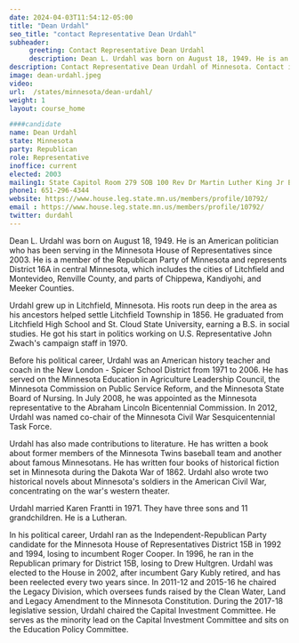 ```yaml
---
date: 2024-04-03T11:54:12-05:00
title: "Dean Urdahl"
seo_title: "contact Representative Dean Urdahl"
subheader:
     greeting: Contact Representative Dean Urdahl
     description: Dean L. Urdahl was born on August 18, 1949. He is an American politician who has been serving in the Minnesota House of Representatives since 2003. He is a member of the Republican Party of Minnesota and represents District 16A in central Minnesota, which includes the cities of Litchfield and Montevideo, Renville County, and parts of Chippewa, Kandiyohi, and Meeker Counties.
description: Contact Representative Dean Urdahl of Minnesota. Contact information for Dean Urdahl includes email address, phone number, and mailing address.
image: dean-urdahl.jpeg
video:
url:  /states/minnesota/dean-urdahl/
weight: 1
layout: course_home

####candidate
name: Dean Urdahl
state: Minnesota
party: Republican
role: Representative
inoffice: current
elected: 2003
mailing1: State Capitol Room 279 SOB 100 Rev Dr Martin Luther King Jr Blvd St. Paul, MN 55155-1298
phone1: 651-296-4344
website: https://www.house.leg.state.mn.us/members/profile/10792/
email : https://www.house.leg.state.mn.us/members/profile/10792/
twitter: durdahl
---
```


Dean L. Urdahl was born on August 18, 1949. He is an American politician who has been serving in the Minnesota House of Representatives since 2003. He is a member of the Republican Party of Minnesota and represents District 16A in central Minnesota, which includes the cities of Litchfield and Montevideo, Renville County, and parts of Chippewa, Kandiyohi, and Meeker Counties.

Urdahl grew up in Litchfield, Minnesota. His roots run deep in the area as his ancestors helped settle Litchfield Township in 1856. He graduated from Litchfield High School and St. Cloud State University, earning a B.S. in social studies. He got his start in politics working on U.S. Representative John Zwach's campaign staff in 1970.

Before his political career, Urdahl was an American history teacher and coach in the New London - Spicer School District from 1971 to 2006. He has served on the Minnesota Education in Agriculture Leadership Council, the Minnesota Commission on Public Service Reform, and the Minnesota State Board of Nursing. In July 2008, he was appointed as the Minnesota representative to the Abraham Lincoln Bicentennial Commission. In 2012, Urdahl was named co-chair of the Minnesota Civil War Sesquicentennial Task Force.

Urdahl has also made contributions to literature. He has written a book about former members of the Minnesota Twins baseball team and another about famous Minnesotans. He has written four books of historical fiction set in Minnesota during the Dakota War of 1862. Urdahl also wrote two historical novels about Minnesota's soldiers in the American Civil War, concentrating on the war's western theater.

Urdahl married Karen Frantti in 1971. They have three sons and 11 grandchildren. He is a Lutheran.

In his political career, Urdahl ran as the Independent-Republican Party candidate for the Minnesota House of Representatives District 15B in 1992 and 1994, losing to incumbent Roger Cooper. In 1996, he ran in the Republican primary for District 15B, losing to Drew Hultgren. Urdahl was elected to the House in 2002, after incumbent Gary Kubly retired, and has been reelected every two years since. In 2011-12 and 2015-16 he chaired the Legacy Division, which oversees funds raised by the Clean Water, Land and Legacy Amendment to the Minnesota Constitution. During the 2017-18 legislative session, Urdahl chaired the Capital Investment Committee. He serves as the minority lead on the Capital Investment Committee and sits on the Education Policy Committee.
